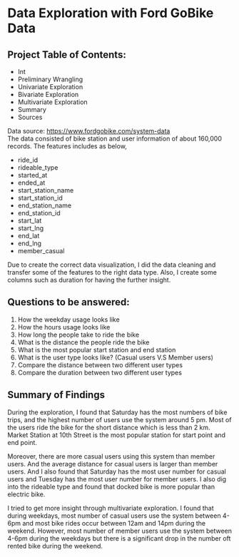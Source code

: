 # Data Exploration with Ford GoBike Data

## Project Table of Contents:
* Int
* Preliminary Wrangling
* Univariate Exploration
* Bivariate Exploration
* Multivariate Exploration
* Summary
* Sources

Data source: https://www.fordgobike.com/system-data <br>
The data consisted of bike station and user information of about 160,000 records. The features includes as below, 
* ride_id
* rideable_type
* started_at
* ended_at
* start_station_name
* start_station_id
* end_station_name
* end_station_id
* start_lat
* start_lng
* end_lat
* end_lng
* member_casual

Due to create the correct data visualization, I did the data cleaning and transfer some of the features to the right data type. Also, I create some columns such as duration for having the further insight.

## Questions to be answered:
1. How the weekday usage looks like
2. How the hours usage looks like
3. How long the people take to ride the bike
4. What is the distance the people ride the bike
5. What is the most popular start station and end station
6. What is the user type looks like? (Casual users V.S Member users)
7. Compare the distance between two different user types
8. Compare the duration between two different user types


## Summary of Findings

During the exploration, I found that Saturday has the most numbers of bike trips, and the highest number of users use the system around 5 pm. Most of the users ride the bike for the short distance which is less than 2 km. Market Station at 10th Street is the most popular station for start point and end point.

Moreover, there are more casual users using this system than member users. And the average distance for casual users is larger than member users. And I also found that Saturday has the most user number for casual users and Tuesday has the most user number for member users. I also dig into the rideable type and found that docked bike is more popular than electric bike.

I tried to get more insight through multivariate exploration. I found that during weekdays, most number of casual users use the system between 4-6pm and most bike rides occur between 12am and 14pm during the weekend. However, most number of member users use the system between 4-6pm during the weekdays but there is a significant drop in the number oft rented bike during the weekend. 






